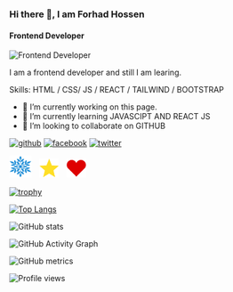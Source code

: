 ### Hi there 👋, I am Forhad Hossen
#### Frontend Developer
![Frontend Developer](https://scontent.fdac14-1.fna.fbcdn.net/v/t39.30808-6/273044183_3200389870286311_1032766918298522976_n.png?stp=dst-png_s960x960&_nc_cat=106&ccb=1-7&_nc_sid=e3f864&_nc_eui2=AeGc-gifCQYnnVISCvf6SosTnBBWuKvylOmcEFa4q_KU6SljVRmmhwH-Lpryv4_0Q6lSXxF2zxix0GTWefoXcatJ&_nc_ohc=kUpobxB1wUoAX_AXkk7&tn=aT0Q8ilDc-gHuynQ&_nc_pt=1&_nc_ht=scontent.fdac14-1.fna&oh=00_AT_-GvIxpnVqDYYsu6TmKRlnExYanMXR7d2Ur8P6EAcXWw&oe=634FD3F3)

I am a frontend developer and still I am learing.


Skills: HTML / CSS/  JS / REACT /  TAILWIND / BOOTSTRAP

- 🔭 I’m currently working on this page. 
- 🌱 I’m currently learning JAVASCIPT AND REACT JS 
- 👯 I’m looking to collaborate on GITHUB 


[<img src='https://cdn.jsdelivr.net/npm/simple-icons@3.0.1/icons/github.svg' alt='github' height='40'>](https://github.com/Forhad832)  [<img src='https://cdn.jsdelivr.net/npm/simple-icons@3.0.1/icons/facebook.svg' alt='facebook' height='40'>](https://www.facebook.com/Forhad9034)  [<img src='https://cdn.jsdelivr.net/npm/simple-icons@3.0.1/icons/twitter.svg' alt='twitter' height='40'>](https://twitter.com/Forhad9034)  

<a href='https://archiveprogram.github.com/'><img src='https://raw.githubusercontent.com/acervenky/animated-github-badges/master/assets/acbadge.gif' width='40' height='40'></a> <a href='https://stars.github.com/'><img src='https://raw.githubusercontent.com/acervenky/animated-github-badges/master/assets/starbadge.gif' width='35' height='35'></a> <a href='https://docs.github.com/en/github/supporting-the-open-source-community-with-github-sponsors'><img src='https://raw.githubusercontent.com/acervenky/animated-github-badges/master/assets/sponsorbadge.gif' width='35' height='35'></a> 

[![trophy](https://github-profile-trophy.vercel.app/?username=Forhad832)](https://github.com/ryo-ma/github-profile-trophy)

[![Top Langs](https://github-readme-stats.vercel.app/api/top-langs/?username=Forhad832)](https://github.com/anuraghazra/github-readme-stats)

![GitHub stats](https://github-readme-stats.vercel.app/api?username=Forhad832&show_icons=true)  

![GitHub Activity Graph](https://activity-graph.herokuapp.com/graph?username=Forhad832)  

![GitHub metrics](https://metrics.lecoq.io/Forhad832)  

![Profile views](https://gpvc.arturio.dev/Forhad832)  
